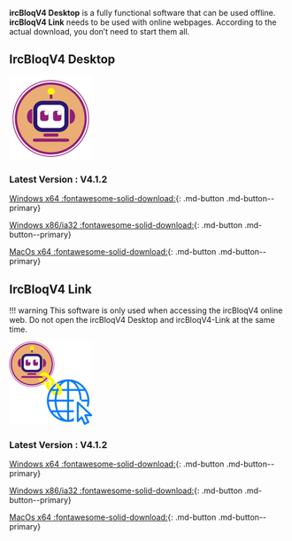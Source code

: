 **ircBloqV4 Desktop** is a fully functional software that can be used offline. **ircBloqV4 Link** needs to be used with online webpages. According to the actual download, you don’t need to start them all.

## IrcBloqV4 Desktop

![](assets/IrcBloq.png)

### Latest Version : V4.1.2

[Windows x64 :fontawesome-solid-download:](https://github.com/ircbloqcc/ircbloq-releases/releases/download/V4.1.2/ircBloqV4Desktop-4.1.2-win-x64.zip){: .md-button  .md-button--primary}

[Windows x86/ia32 :fontawesome-solid-download:](https://github.com/ircbloqcc/ircbloq-releases/releases/download/V4.1.2/ircBloqV4Desktop-4.1.2-win-x86.zip){: .md-button  .md-button--primary}

[MacOs x64 :fontawesome-solid-download:](https://github.com/ircbloqcc/ircbloq-releases/releases/download/V4.1.2/ircBloqV4Desktop-4.1.2-mac.zip){: .md-button  .md-button--primary}

## IrcBloqV4 Link

!!! warning
    This software is only used when accessing the ircBloqV4 online web. Do not open the ircBloqV4 Desktop and ircBloqV4-Link at the same time.

![](assets/IrcBloq-Link.png) 

### Latest Version : V4.1.2

[Windows x64 :fontawesome-solid-download:](https://github.com/ircbloqcc/ircbloq-link-releases/releases/download/V4.1.2/ircBloqV4Link-V4.1.2-win-x64.zip){: .md-button  .md-button--primary}

[Windows x86/ia32 :fontawesome-solid-download:](https://github.com/ircbloqcc/ircbloq-link-releases/releases/download/V4.1.2/ircBloqV4Link-V4.1.2-win-x86.zip){: .md-button  .md-button--primary}

[MacOs x64 :fontawesome-solid-download:](https://github.com/ircbloqcc/ircbloq-link-releases/releases/download/V4.1.2/ircBloqV4Link-V4.1.2-mac.zip){: .md-button  .md-button--primary}
